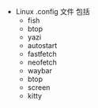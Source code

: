 - Linux .config 文件 包括
	- fish
	- btop
	- yazi
	- autostart
    - fastfetch
    - neofetch
    - waybar
    - btop
    - screen
    - kitty
